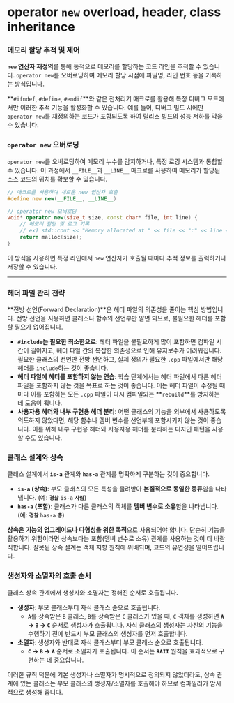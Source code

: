 # operator `new` overload, header, class inheritance 

### 메모리 할당 추적 및 제어

**`new` 연산자 재정의**를 통해 동적으로 메모리를 할당하는 코드 라인을 추적할 수 있습니다. `operator new`를 오버로딩하여 메모리 할당 시점에 파일명, 라인 번호 등을 기록하는 방식입니다.

\*\*`#ifndef`, `#define`, `#endif`\*\*와 같은 전처리기 매크로를 활용해 특정 디버그 모드에서만 이러한 추적 기능을 활성화할 수 있습니다. 예를 들어, 디버그 빌드 시에만 `operator new`를 재정의하는 코드가 포함되도록 하여 릴리스 빌드의 성능 저하를 막을 수 있습니다.

### `operator new` 오버로딩

`operator new`를 오버로딩하여 메모리 누수를 감지하거나, 특정 로깅 시스템과 통합할 수 있습니다. 이 과정에서 `__FILE__`과 `__LINE__` 매크로를 사용하여 메모리가 할당된 소스 코드의 위치를 확보할 수 있습니다.

```cpp
// 매크로를 사용하여 새로운 new 연산자 호출
#define new new(__FILE__, __LINE__)

// operator new 오버로딩
void* operator new(size_t size, const char* file, int line) {
    // 메모리 할당 및 로그 기록
    // ex) std::cout << "Memory allocated at " << file << ":" << line << std::endl;
    return malloc(size);
}
```

이 방식을 사용하면 특정 라인에서 `new` 연산자가 호출될 때마다 추적 정보를 출력하거나 저장할 수 있습니다.

-----

### 헤더 파일 관리 전략

\*\*전방 선언(Forward Declaration)\*\*은 헤더 파일의 의존성을 줄이는 핵심 방법입니다. 전방 선언을 사용하면 클래스나 함수의 선언부만 알면 되므로, 불필요한 헤더를 포함할 필요가 없어집니다.

  * **`#include`는 필요한 최소한으로**: 헤더 파일을 불필요하게 많이 포함하면 컴파일 시간이 길어지고, 헤더 파일 간의 복잡한 의존성으로 인해 유지보수가 어려워집니다. 필요한 클래스의 선언만 전방 선언하고, 실제 정의가 필요한 `.cpp` 파일에서만 해당 헤더를 `include`하는 것이 좋습니다.
  * **헤더 파일에 헤더를 포함하지 않는 연습**: 학습 단계에서는 헤더 파일에서 다른 헤더 파일을 포함하지 않는 것을 목표로 하는 것이 좋습니다. 이는 헤더 파일이 수정될 때마다 이를 포함하는 모든 `.cpp` 파일이 다시 컴파일되는 \*\*`rebuild`\*\*를 방지하는 데 도움이 됩니다.
  * **사용자용 헤더와 내부 구현용 헤더 분리**: 어떤 클래스의 기능을 외부에서 사용하도록 의도하지 않았다면, 해당 함수나 멤버 변수를 선언부에 포함시키지 않는 것이 좋습니다. 이를 위해 내부 구현용 헤더와 사용자용 헤더를 분리하는 디자인 패턴을 사용할 수도 있습니다.

### 클래스 설계와 상속

클래스 설계에서 **`is-a`** 관계와 **`has-a`** 관계를 명확하게 구분하는 것이 중요합니다.

  * **`is-a` (상속)**: 부모 클래스의 모든 특성을 물려받아 **본질적으로 동일한 종류**임을 나타냅니다. (예: **`경찰`** `is-a` **`사람`**)
  * **`has-a` (포함)**: 클래스가 다른 클래스의 객체를 **멤버 변수로 소유**함을 나타냅니다. (예: **`경찰`** `has-a` **`총`**)

**상속은 기능의 업그레이드나 다형성을 위한 목적**으로 사용되어야 합니다. 단순히 기능을 활용하기 위함이라면 상속보다는 포함(멤버 변수로 소유) 관계를 사용하는 것이 더 바람직합니다. 잘못된 상속 설계는 객체 지향 원칙에 위배되며, 코드의 유연성을 떨어뜨립니다.

### 생성자와 소멸자의 호출 순서

클래스 상속 관계에서 생성자와 소멸자는 정해진 순서로 호출됩니다.

  * **생성자**: 부모 클래스부터 자식 클래스 순으로 호출됩니다.
      * `A`를 상속받은 `B` 클래스, `B`를 상속받은 `C` 클래스가 있을 때, `C` 객체를 생성하면 **`A` → `B` → `C`** 순서로 생성자가 호출됩니다. 자식 클래스의 생성자는 자신의 기능을 수행하기 전에 반드시 부모 클래스의 생성자를 먼저 호출합니다.
  * **소멸자**: 생성자와 반대로 자식 클래스부터 부모 클래스 순으로 호출됩니다.
      * **`C` → `B` → `A`** 순서로 소멸자가 호출됩니다. 이 순서는 **`RAII`** 원칙을 효과적으로 구현하는 데 중요합니다.

이러한 규칙 덕분에 기본 생성자나 소멸자가 명시적으로 정의되지 않았더라도, 상속 관계에 있는 클래스는 부모 클래스의 생성자/소멸자를 호출해야 하므로 컴파일러가 암시적으로 생성해 줍니다.